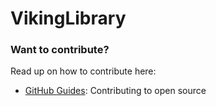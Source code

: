 # VikingLibrary

### Want to contribute?
Read up on how to contribute here:

* [GitHub Guides](https://guides.github.com/activities/contributing-to-open-source/): Contributing to open source
